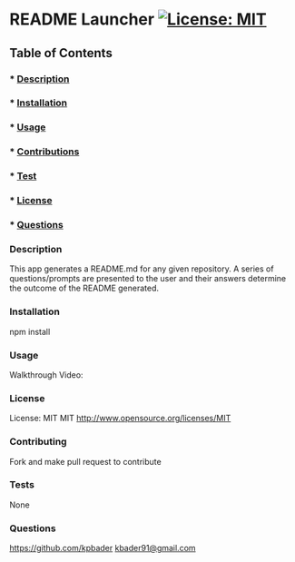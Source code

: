 
# README Launcher [![License: MIT](https://img.shields.io/badge/License-MIT-yellow.svg)](https://opensource.org/licenses/MIT)

## Table of Contents
### * [Description](#description)
### * [Installation](#installation)
### * [Usage](#usage)
### * [Contributions](#contributing)
### * [Test](#tests)
### * [License](#license)
### * [Questions](#questions)


### Description
This app generates a README.md for any given repository. A series of questions/prompts are presented to the user and their answers determine the outcome of the README generated. 

### Installation 
npm install 

### Usage 
Walkthrough Video: 

### License 
License: MIT
MIT
http://www.opensource.org/licenses/MIT

### Contributing
Fork and make pull request to contribute 

### Tests
None

### Questions        
https://github.com/kpbader
kbader91@gmail.com

